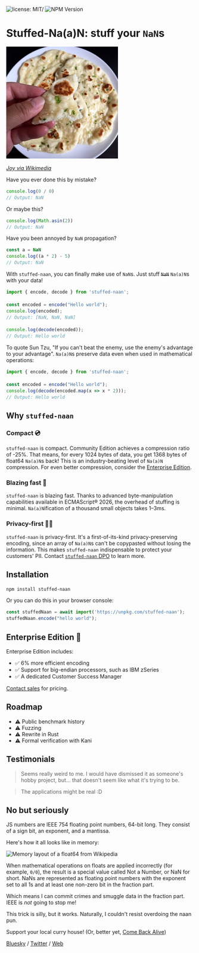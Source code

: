 ![license: MIT/](https://img.shields.io/badge/license-MIT-blue.svg) ![NPM Version](https://img.shields.io/npm/v/stuffed-naan)


# Stuffed-Na(a)N: stuff your `NaN`s

![A photo of a garlic naan](naan.jpg)

_[Joy via Wikimedia](https://commons.wikimedia.org/wiki/File:Garlic_naan_1.jpg)_

Have you ever done this by mistake?

```js
console.log(0 / 0)
// Output: NaN
```

Or maybe this?

```js
console.log(Math.asin(2))
// Output: NaN
```

Have you been annoyed by `NaN` propagation?

```js
const a = NaN
console.log((a * 2) - 5)
// Output: NaN
```

With `stuffed-naan`, you can finally make use of `NaN`s. Just stuff ~~`NaN`~~ `Na(a)N`s with your data! 

```js
import { encode, decode } from 'stuffed-naan';

const encoded = encode("Hello world");
console.log(encoded);
// Output: [NaN, NaN, NaN]

console.log(decode(encoded));
// Output: Hello world
```

To quote Sun Tzu, "If you can't beat the enemy, use the enemy's advantage to your advantage".
`Na(a)N`s preserve data even when used in mathematical operations:

```js
import { encode, decode } from 'stuffed-naan';

const encoded = encode("Hello world");
console.log(decode(encoded.map(x => x * 2)));
// Output: Hello world
```

## Why `stuffed-naan`

### Compact 💿

`stuffed-naan` is compact. Community Edition achieves a compression ratio of -25%.
That means, for every 1024 bytes of data, you get 1368 bytes of float64 `Na(a)N`s back!
This is an industry-beating level of `Na(a)N` compression. For even better compression, consider the 
[Enterprise Edition](https://github.com/si14/stuffed-naan-js?tab=readme-ov-file#enterprise-edition-).

### Blazing fast 🚀

`stuffed-naan` is blazing fast. Thanks to advanced byte-manipulation capabilities available in ECMAScript® 2026, 
the overhead of stuffing is minimal. `Na(a)N`ification of a thousand small objects takes 1–3ms.

### Privacy-first 🚫👀

`stuffed-naan` is privacy-first. It's a first-of-its-kind privacy-preserving encoding, since an array of `Na(a)N`s 
can't be copypasted without losing the information. This makes `stuffed-naan` indispensable to protect your
customers' PII. Contact [`stuffed-naan` DPO](mailto:stuffed-naan-dpo@dgroshev.com) to learn more.

## Installation

```bash
npm install stuffed-naan
```

Or you can do this in your browser console:

```js
const stuffedNaan = await import('https://unpkg.com/stuffed-naan');
stuffedNaan.encode("hello world");
```


## Enterprise Edition 🏦

Enterprise Edition includes:

- ✅ 6% more efficient encoding
- ✅ Support for big-endian processors, such as IBM zSeries
- ✅ A dedicated Customer Success Manager

[Contact sales](mailto:stuffed-naan-sales@dgroshev.com) for pricing.


## Roadmap

- ⚠️ Public benchmark history
- ⚠️ Fuzzing
- ⚠️ Rewrite in Rust
- ⚠️ Formal verification with Kani


## Testimonials

> Seems really weird to me. I would have dismissed it as someone's hobby project, but... 
> that doesn't seem like what it's trying to be.

> The applications might be real :D


## No but seriously

JS numbers are IEEE 754 floating point numbers, 64-bit long. They consist of a sign bit, an exponent, and a mantissa.

Here's how it all looks like in memory:

![Memory layout of a float64 from Wikipedia](https://upload.wikimedia.org/wikipedia/commons/thumb/a/a9/IEEE_754_Double_Floating_Point_Format.svg/1024px-IEEE_754_Double_Floating_Point_Format.svg.png)

When mathematical operations on floats are applied incorrectly (for example, `0/0`), the result is a special value
called Not a Number, or NaN for short. NaNs are represented as floating point numbers with the exponent set to all 1s
and at least one non-zero bit in the fraction part.

Which means I can commit crimes and smuggle data in the fraction part. IEEE is *not* going to stop me!

This trick is silly, but it works. Naturally, I couldn't resist overdoing the naan pun.

Support your local curry house! (Or, better yet, [Come Back Alive](https://savelife.in.ua/en/))

[Bluesky](https://bsky.app/profile/dangroshev.com) / [Twitter](https://x.com/dangroshev) / [Web](https://dgroshev.com)